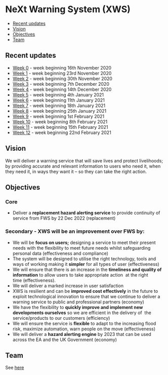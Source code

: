 # NeXt Warning System (XWS)

- [Recent updates](#recent-updates)
- [Vision](#vision)
- [Objectives](#objectives)
- [Team](#team)


## Recent updates

* [Week 0](/updates/week0.md) - week beginning 16th November 2020
* [Week 1](/updates/week1.md) - week beginning 23rd November 2020
* [Week 2](/updates/week2.md) - week beginning 30th November 2020
* [Week 3](/updates/week3.md) - week beginning 7th December 2020
* [Week 4](/updates/week4.md) - week beginning 14th December 2020
* [Week 5](/updates/week5.md) - week beginning 4th January 2021
* [Week 6](/updates/week6.md) - week beginning 11th January 2021
* [Week 7](/updates/week7.md) - week beginning 18th January 2021
* [Week 8](/updates/week8.md) - week beginning 25th January 2021
* [Week 9](/updates/week9.md) - week beginning 1st February 2021
* [Week 10](/updates/week10.md) - week beginning 8th February 2021
* [Week 11](/updates/week11.md) - week beginning 15th February 2021
* [Week 12](/updates/week12.md) - week beginning 22nd February 2021



## Vision

We will deliver a warning service that will save lives and protect livelihoods; by providing accurate and relevant information to users who need it, when they need it, in ways they want it – so they can take the right action.


## Objectives

### Core

* Deliver a **replacement hazard alerting service** to provide continuity of service from FWS by 22 Dec 2022 (replacement)   

### Secondary - XWS will be an improvement over FWS by:

* We will be **focus on users;** designing a service to meet their present needs with the flexibility to meet future needs whilst safeguarding personal data (effectiveness and compliance) 
* The system will be designed to utilise the right technology, tools and ways of working making it **simpler** for all types of user (effectiveness) 
* We will ensure that there is an increase in the **timeliness and quality of information** to allow users to take appropriate action  at the right time (effectiveness). 
* We will deliver a marked increase in user satisfaction 
* XWS is resilient and can be **improved cost effectively** in the future to exploit technological innovation to ensure that we continue to deliver a warning service to public and professional partners (economy) 
* We have the flexibility to **quickly improve and implement new developments ourselves** so we are efficient in the delivery of  the service/products to our customers (efficiency)   
* We will ensure the service is **flexible** to adapt to the increasing flood risk, maximize automation, warn people on the move (effectiveness) 
* We will deliver a **hazard alerting engine** by 2023 that can be used across the EA and the UK Government (economy)
 

## Team

See [here](/roles.md)

